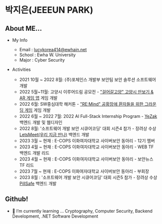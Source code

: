 # 박지은(JEEEUN PARK)

<!-- 🛠   → [GITHUB](https://github.com/lucykorea414)

✏️   → [NAVER BLOG](https://blog.naver.com/lucykorea414)

💖   → [INSTAGRAM](https://www.instagram.com/lucykorea414/)

 -->
## About ME...

- My Info
    - Email : lucykorea414@ewhain.net
    - School : Ewha W. University
    - Major : Cyber Security

- Activities
    - 2021 10월 ~ 2022 8월: (주)포체인스 개발부 보안팀 보안 솔루션 소프트웨어 개발
    - 2022 5월~11월: 고양시 이루어드림 공모전 - <a href="https://github.com/Dream-Goyang">"걸어갈고양" 고양시 만보기 & AR 게임 앱</a> 게임 개발
    - 2022 6월: SW중심대학 해커톤 - <a href="https://github.com/lucykorea414/Digital_Remedy">"RE:Mind" 공황장애 환자들을 위한 그라운딩 게임</a> 게임 개발
    - 2022 6월 ~ 2022 7월: 2022 AI Full-Stack Internship Program - <a href="https://github.com/YeZak">YeZak</a> 백엔드 개발 및 웹디자인
    - 2022 8월: '소프트웨어 개발 보안 시큐어코딩' 대회 시즌4 참가 - 장려상 수상 <a href="https://github.com/CYZ-LetsMeet">LetsMeet(우리 지금 만나)</a> 백엔드 개발
    - 2023 3월 ~ 현재 : E-COPS 이화여자대학교 사이버보안 동아리 - 12기 멤버
    - 2023 4월 ~ 현재 : E-COPS 이화여자대학교 사이버보안 동아리 - WEB TF 백엔드 개발 리드
    - 2023 4월 ~ 현재 : E-COPS 이화여자대학교 사이버보안 동아리 - 보안뉴스 TF 리드
    - 2023 7월 ~ 현재 : E-COPS 이화여자대학교 사이버보안 동아리 - 부회장
    - 2023 8월 : '소프트웨어 개발 보안 시큐어코딩' 대회 시즌5 참가 - 장려상 수상 <a href="https://github.com/PillSafe">PillSafe</a> 백엔드 개발

<!--     - 2022 6월~현재: 사이드 프로젝트 인디게임 개발 - 게임 개발자 -->

## Github!
- 🌱 I’m currently learning ... Cryptography, Computer Security, Backend Development, .NET Software Development

<!--
**lucykorea414/lucykorea414** is a ✨ _special_ ✨ repository because its `README.md` (this file) appears on your GitHub profile.

Here are some ideas to get you started:

- 🔭 I’m currently working on ...
- 🌱 I’m currently learning ...
- 👯 I’m looking to collaborate on ...
- 🤔 I’m looking for help with ...
- 💬 Ask me about ...
- 📫 How to reach me: ...
- 😄 Pronouns: ...
- ⚡ Fun fact: ...


    - 2022 4월~(잠시 중단): “채터붐:일시적 채팅방" 프로젝트 백엔드 개발자

- Job
    - 2019 12월 ~ 2022 9월: 대치명인학원 진교영T 영어 조교
    - 2021 10월 ~ 2022 8월: (주)포체인스 보안팀 보안 솔루션 소프트웨어 및 백엔드 개발자
    - 2022 8월 ~ 2022 11월: 행신 삼성무원영어학원 영어 강사
    - 2023 1월 ~ (현재) : 김찬희영어학원 영어 강사
    - 2023 3월 ~ (현재) : 스키마학원 영어 강사
-->
